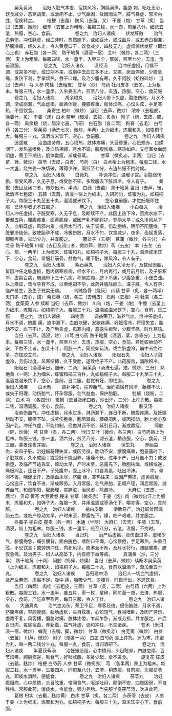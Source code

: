 <!-- { "loadSidebar": true } -->
　　吴茱萸汤
　　治妇人脏气本虚，宿挟风冷，胸膈满痛，腹胁 刺，呕吐恶心，饮食减少，恶寒战栗，或泄痢不止，少气羸困，及因而生产，脏气暴虚，邪冷内胜，宿疾转之。
　　桔梗（去苗） 防风（去苗、叉） 干姜（炮） 甘草（炙） 当归（去苗，微炒） 细辛（去苗上为粗散。每服三钱，水一盏，煎至八分，细滤去渣，热服，空心，食前。
　　
　　卷之九　治妇人诸疾
　　伏龙肝散
　　治气血劳伤，冲任脉虚，经血非时，忽然崩下，或如豆汁，或成血片，或五赤白相兼，脐腹冷痛，经久未止，令人黄瘦口干，饮食减少，四肢无力，虚烦惊伏龙肝（即灶心土也） 赤石脂（各一两） 熟干地黄（酒浸一宿） 艾叶（微炒，各二两）（三两） 麦上为粗散。每服四钱，水一盏半，入枣三个，擘破，煎至七分，去渣，食前温服。
　　
　　卷之九　治妇人诸疾
　　温经汤
　　治冲任虚损，月候不调，或来多不断，或过期不来，或崩中去血过多不止。又娠，瘀血停留，少腹急痛，发热下利，手掌烦热，唇干口燥。及治少腹有寒，久不阿胶（蛤粉碎炒） 当归（去芦） 芎 人参 肉桂（去粗皮） 甘草（炒） 芍药 牡丹皮冬（去冬，上为粗末。每服三钱，水一盏半，入生姜五片，煎至八分，去渣，热服，空心，食前服
　　卷之九　治妇人诸疾
　　禹余粮丸
　　治妇人带下久虚，胞络伤败，月水不调，渐成崩漏，气血虚竭，面黄体瘦，腰膝疼重，肢体烦痛，心忪头眩，手足寒热，不思饮食。
　　桑寄生 柏叶（微炒） 当归（去芦，微炒） 浓朴（去粗皮，涂姜汁，炙） 干姜（炮）白术 鳖甲（醋浸，去裙，炙黄） 附子（炮，去皮、脐，各一两） 禹余粮（烧，醋淬七遍，飞研） 白石脂（各二两） 狗脊（去毛） 白芍药（各三分） 吴茱萸（汤洗七次，微炒，半两）上为细末，炼蜜和丸，如梧桐子大。每服三十丸，温酒或米饮下，空心，食前服。
　　
　　卷之九　治妇人诸疾
　　逍遥散
　　治血虚劳倦，五心烦热，肢体疼痛，头目昏重，心忪颊赤，口燥咽干，发热盗嗜卧，及血热相搏，月水不调，脐腹胀痛，寒热如疟。又疗室女血弱阴虚，荣卫不潮热，肌体羸瘦，渐成骨蒸。
　　甘草（微炙赤，半两） 当归（去苗，锉，微炒） 茯苓（去皮，白者） 芍药（白） 白术柴上为粗末。每服二钱，水一大盏，烧生姜一块切破，薄荷少许，同煎至七分，去渣热服不拘时候。
　　
　　卷之九　治妇人诸疾
　　白薇丸
　　补调冲任，温暖子宫。治胞络伤损，宿受风寒，久无子息，或受胎不牢，多致服去下脏风冷，令人有子。
　　秦椒（去目及闭口者，微炒出汗，半两） 白薇（去苗） 熟干地黄 当归（去芦，锉，微酒淬七粗皮） 五膝（去苗，酒浸一宿上为细末，入研药匀，炼蜜为丸，如梧桐子大。每服三十丸至五十丸，温酒或米饮下。
　　空心食前服，才觉妊娠即住服，已怀孕者尤不宜服之。
　　
　　卷之九　治妇人诸疾
　　小白薇丸
　　治妇人冲任虚损，子脏受寒，久无子息，及断续不产，此因上热下冷，百病水崩下，带漏五色，腰腹疼重，面黄肌瘦，或因产乳不能将护，登厕太早；或久冷风从下入，血脏既虚，风邪内乘；或月水当行，失于调摄，伤动胞络，阴阳不阳壅燥，下脏邪冷结伏。致使胎孕不成，冷极伤败，月水不匀，饮食减少，夜多，齿摇发落，脚膝疼重，举动少力，并宜服之。
　　覆盆子（去梗） 菖蒲（微炒，各三分） 白龙骨 熟干地黄 川椒（去目及闭口者，微炒芦，微炒）苓（去皮） 本（去冬（去心，焙，一两半）上为细末，炼蜜和丸，如梧桐子大。每服三十丸，温酒或米饮下，空心，食前。常服壮筋骨，益血气，暖下脏，除风冷，令人有子。
　　
　　卷之九　治妇人诸疾
　　紫石英丸
　　治妇人久冷无子，及数经堕胎，皆因冲任之脉虚损，胞内宿寒疾病，经水不止，月内再行，或月前月后，及子脏积冷，虚羸百病，崩漏带下三十六疾，积聚症瘕，脐下冷痛，少腹急重，小便白浊。以上疾证，皆令孕育不成，以至绝嗣不孕，此药并服除瘀血，温子脏，令人有孕，临产易生，及生子充实无病。
　　乌贼鱼骨（烧灰） 山蓣 甘草（炙，各一两半） 天门冬（去心，焙） 紫石英（研，各三（去粗皮） 石斛（去根） 芎 牡蒙（各二两） 食茱萸 人参 续断 当归（去芦，微炒） 川乌（炮，干姜（炮） 牛膝（去苗上为细末，炼蜜丸，如梧桐子大。每服三十丸，温酒或温米饮下，空心，食前，日二服
　　卷之九　治妇人诸疾
　　四物汤
　　调益荣卫，滋养气血。治冲任虚损，月水不调，脐腹 痛，崩中漏下，血瘕块硬，发歇疼痛，妊娠宿冷，将理失宜，胎动不安，血下不止，及产后乘虚，风寒内搏，恶露生瘕聚，少腹坚痛，时作寒热。
　　当归（去芦，酒浸，炒） 川芎 白芍药 熟干地黄（酒洒，蒸，各等分）上为粗末。每服三钱，水一盏半，煎至八分，去渣，热服，空心，食前。若妊娠胎动不安，下血不止者，加艾十叶，阿胶一片，同煎如前法。或血脏虚冷，崩中去血过多，亦加胶艾煎。
　　
　　卷之九　治妇人诸疾
　　阳起石丸
　　治妇人子脏虚冷，劳伤过度，风寒结搏，久不受胎，遂致绝子不产。此药服宫，消除积冷。
　　阳起石（酒浸半日，细研，二两） 吴茱萸（汤洗七遍，焙，微炒，三分） 熟地黄（一两）上为细末，炼蜜和捣三百杵，丸如梧桐子大。每服二十丸至三十丸，温酒或温米饮下，空心，食前，日二服，若觉有妊，即住服。
　　
　　卷之九　治妇人诸疾
　　白术散
　　调补冲任，扶养胎气。治妊娠宿有风冷，胎痿不长，或失于将理，动伤胎气，怀孕常服，壮气益血，保护胎脏。
　　牡蛎（烧粉，二两） 白术 芎 （各四分） 蜀椒（去目及闭口者，炒出汗，三分）上杵为散。每服二钱，温酒调服，空心，食前。
　　
　　卷之九　治妇人诸疾
　　胶艾汤
　　治劳伤血气，冲任虚损，月水过多，淋沥漏下，连日不断，脐腹疼痛，及妊娠胎动不安，腹痛下坠。或劳伤胞络，胞阻漏血，腰痛闷乱，或因损动，胎上抢心及因产乳，冲任气虚，不能约制，经血淋沥不断，延引日月，渐成羸瘦。
　　阿胶（碎，炒燥） 芎 甘草（炙，各二两） 当归 艾叶（微炒，各三两） 白芍药熟上为粗末。每服三钱，水一盏，酒六分，煎至八分，滤去渣，稍热服，空心，食前，日三服。甚者连夜并服。
　　
　　卷之九　治妇人诸疾
　　保生丸
　　养胎益血，安和子脏。治妊娠将理失宜，或因劳役，胎动不安，腰腹痛重，胞恶露时下，子脏挟疾，久不成胎；或受妊不能固养，痿燥不长，过年不产，日月虽不力；或致损堕，及临产节适乖宜，惊动太早，产时未至，恶露先下，胎胞枯燥，或横或逆，痛极闷乱，连日不产，子死腹中，腹上冰冷，口唇青黑，吐出冷沫。
　　冲，晕闷不省，喘促出汗，及瘀血未尽，脐腹 痛，寒热往来；或因产劳损，虚黄肌瘦，心忪盗汗，饮食不进，渐成蓐劳。入月常服，壮气养胎，正顺产理，润后常服，滋养血气，和调阴阳，密腠理，实腑脏，治风虚，除痼冷。
　　大麻仁（去皮，一两半） 贝母 黄芩 大豆黄卷 粳米 甘草（微炙赤） 干姜（炮）肉（微炒出汗上为细末，炼蜜和丸，如弹子大。每服一丸，并用温酒或枣汤化下，嚼亦得，空心，食前服。
　　
　　卷之九　治妇人诸疾
　　榆白皮散
　　滑胎易产。治妊娠曾因漏胎去血，或临产惊动太早，产时未至，秽露先下，燥，临产艰难，并宜服之。
　　冬葵子 榆白皮 瞿麦（各一两） 木通（半两） 大麻仁（去壳） 牛膝（去苗，酒浸，焙上为粗末。每服三钱，水一盏半，煎至八分，去渣，温服，不拘时。
　　
　　卷之九　治妇人诸疾
　　当归丸
　　治产后虚羸，及伤血过多，虚竭少气，脐腹拘急，痛引腰背，面白脱色，嗜卧口干燥，心忪烦倦，手足寒热，头重目眩，不思饮食；或劳伤冲任，内积风冷，崩淋沥不断，及月水将行，腰腿重疼，脐腹急痛。及治男子、妇人从高坠下，内有瘀下血等病。
　　真蒲黄（炒，三分半） 熟干地黄（十两） 阿胶（捣碎，炒燥） 当归（去芦，微炒）续断术吴茱萸（上为细末，炼蜜和丸，如梧桐子大。每服二十丸，食前以温酒下，渐加至五十丸。
　　
　　卷之九　治妇人诸疾
　　当归建中汤
　　治妇人一切血气虚损，及产后劳伤，虚羸不足，腹中 痛，吸吸少气，少腰背，时自汗出，不思饮食。
　　当归（四两） 肉桂（去粗皮，三两） 甘草（炙，二两） 白芍药（六两）上为粗散。每服三钱，水一盅半，姜五片，枣一枚，擘碎，同煎至一盏，去渣，热服，空心，食前。产讫直至盈月，每日三服，令人丁壮。
　　
　　卷之九　治妇人诸疾
　　大通真丸
　　治气血劳伤，荣卫不足，寒客经络，侵伤腑脏，月水不调，脐腹疼痛，容颜瘦弱，胁肋虚胀，头目眩重，心忪短气，食减嗜卧，及因产劳伤，虚羸不复，风客搏，腹胁时痛，肢体疼倦，乍起乍卧，渐成劳损，并宜服之。产后百日内，每除宿血，养新血，益气补虚，调和冲任，不生诸疾。
　　苍术（米泔浸一宿，微炒） 蝉壳（去嘴、脚，微炒） 甘草（微炙赤） 白芜荑（微炒） 白参（去苗） 川芦，微炒） 附子（炮各一两） 白芷 白芍药 食上件捣，罗为末，炼蜜为丸，每一两二钱分十丸。每服一丸，食前，当归酒研下。
　　
　　卷之九　治妇人诸疾
　　半夏茯苓汤
　　治妊娠恶阻，心中愦闷，头目眩晕，四肢怠隋，百节烦疼，胸膈痰逆，呕食气，好啖咸酸，多卧少起，全不进食。
　　旋复花 陈皮（去瓤，麸炒） 桔梗 白芍药 人参 甘草（微炙赤） 芎 （各半两）熟上为粗末。每服二钱，水一盏半，生姜四片，同煎至八分，去渣，稍热服，食前服。次服茯苓丸，即痰水消除，便能食。
　　
　　卷之九　治妇人诸疾
　　茯苓丸
　　治妊娠阻病，心中烦愦，头目眩重，憎闻食气，呕逆吐闷，颠倒不安，四肢困弱，不自胜持。常服此药，消痰水，令能食，强力养胎。当先服半夏茯苓汤，次进此药。
　　葛根 枳实（去瓤，麸炒黄） 白术 甘草（炙，各二两） 赤茯苓（去皮） 人参 干姜（上为细末，炼蜜和为丸，如梧桐子大。每服三十丸，温米饮空心下，食前服。
